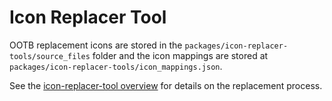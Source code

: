 # Icon Replacer Tool

OOTB replacement icons are stored in the `packages/icon-replacer-tools/source_files` folder and the icon mappings are stored at `packages/icon-replacer-tools/icon_mappings.json`.

See the [icon-replacer-tool overview](https://ibm.github.io/spm-ui-upgrade-helper/overview#icon-replacer-tool) for details on the replacement process.
